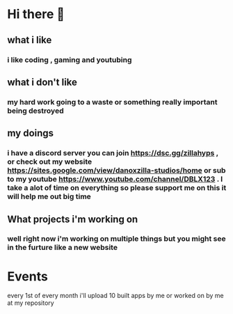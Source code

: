 # Hi there 👋
## what i like
### i like coding , gaming and youtubing 
## what i don't like
### my hard work going to a waste or something really important being destroyed
## my doings
### i have a discord server you can join https://dsc.gg/zillahyps , or check out my website https://sites.google.com/view/danoxzilla-studios/home or sub to my youtube https://www.youtube.com/channel/DBLX123 . I take a alot of time on everything so please support me on this it will help me out big time

## What projects i'm working on 
### well right now i'm working on multiple things but you might see in the furture like a new website 


# Events

every 1st of every month i'll upload 10 built apps by me or worked on by me at my repository
